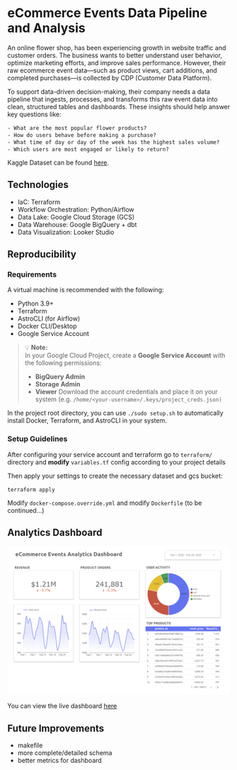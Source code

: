 # eCommerce Events Data Pipeline and Analysis
An online flower shop, has been experiencing growth in website traffic and customer orders. The business wants to better understand user behavior, optimize marketing efforts, and improve sales performance. However, their raw ecommerce event data—such as product views, cart additions, and completed purchases—is collected by CDP (Customer Data Platform).

To support data-driven decision-making, their company needs a data pipeline that ingests, processes, and transforms this raw event data into clean, structured tables and dashboards. These insights should help answer key questions like:

    - What are the most popular flower products?
    - How do users behave before making a purchase?
    - What time of day or day of the week has the highest sales volume?
    - Which users are most engaged or likely to return?

Kaggle Dataset can be found [here](https://www.kaggle.com/datasets/mkechinov/ecommerce-events-history-in-cosmetics-shop).

## Technologies
- IaC: Terraform
- Workflow Orchestration: Python/Airflow
- Data Lake: Google Cloud Storage (GCS)
- Data Warehouse: Google BigQuery + dbt
- Data Visualization: Looker Studio

## Reproducibility
### Requirements
A virtual machine is recommended with the following:
- Python 3.9+
- Terraform
- AstroCLI (for Airflow)
- Docker CLI/Desktop 
- Google Service Account

> 💡 **Note:**  
> In your Google Cloud Project, create a **Google Service Account** with the following permissions:
> - **BigQuery Admin**
> - **Storage Admin**
> - **Viewer**
> Download the account credentials and place it on your system (e.g. `/home/<your-username>/.keys/project_creds.json)` 

In the project root directory, you can use `./sudo setup.sh` to automatically install Docker, Terraform, and AstroCLI in your system.

### Setup Guidelines

After configuring your service account and terraform go to `terraform/` directory and **modify** `variables.tf` config according to your project details

Then apply your settings to create the necessary dataset and gcs bucket:
```
terraform apply
```

Modify `docker-compose.override.yml` and modify `Dockerfile` (to be continued...)

## Analytics Dashboard
![dashboard screenshot](./images/dashboard.png)

You can view the live dashboard [here](https://lookerstudio.google.com/reporting/18ae7e54-43ec-426b-b21c-a5eaf34f6657)

## Future Improvements
- makefile
- more complete/detailed schema
- better metrics for dashboard